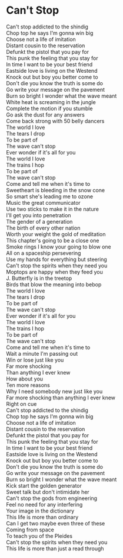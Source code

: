 # Can't Stop

Can't stop addicted to the shindig  
Chop top he says I'm gonna win big  
Choose not a life of imitation  
Distant cousin to the reservation  
Defunkt the pistol that you pay for  
This punk the feeling that you stay for  
In time I want to be your best friend  
Eastside love is living on the Westend  
Knock out but boy you better come to  
Don't die you know the truth is some do  
Go write your message on the pavement  
Burn so bright I wonder what the wave meant  
White heat is screaming in the jungle  
Complete the motion if you stumble  
Go ask the dust for any answers  
Come back strong with 50 belly dancers  
The world I love  
The tears I drop  
To be part of  
The wave can't stop  
Ever wonder if it's all for you  
The world I love  
The trains I hop  
To be part of  
The wave can't stop  
Come and tell me when it's time to  
Sweetheart is bleeding in the snow cone  
So smart she's leading me to ozone  
Music the great communicator  
Use two sticks to make it in the nature  
I'll get you into penetration  
The gender of a generation  
The birth of every other nation  
Worth your weight the gold of meditation  
This chapter's going to be a close one  
Smoke rings I know your going to blow one  
All on a spaceship persevering  
Use my hands for everything but steering  
Can't stop the spirits when they need you  
Moptops are happy when they feed you  
J. Butterfly is in the treetop  
Birds that blow the meaning into bebop  
The world I love  
The tears I drop  
To be part of  
The wave can't stop  
Ever wonder if it's all for you  
The world I love  
The trains I hop  
To be part of  
The wave can't stop  
Come and tell me when it's time to  
Wait a minute I'm passing out  
Win or lose just like you  
Far more shocking  
Than anything I ever knew  
How about you  
Ten more reasons  
Why I need somebody new just like you  
Far more shocking than anything I ever knew  
Right on cue  
Can't stop addicted to the shindig  
Chop top he says I'm gonna win big  
Choose not a life of imitation  
Distant cousin to the reservation  
Defunkt the pistol that you pay for  
This punk the feeling that you stay for  
In time I want to be your best friend  
Eastside love is living on the Westend  
Knock out but boy you better come to  
Don't die you know the truth is some do  
Go write your message on the pavement  
Burn so bright I wonder what the wave meant  
Kick start the golden generator  
Sweet talk but don't intimidate her  
Can't stop the gods from engineering  
Feel no need for any interfering  
Your image in the dictionary  
This life is more than ordinary  
Can I get two maybe even three of these  
Coming from space  
To teach you of the Pleides  
Can't stop the spirits when they need you  
This life is more than just a read through
